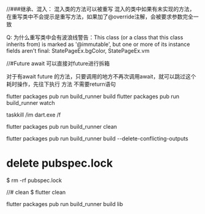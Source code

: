 //###继承、混入：
    混入类的方法可以被重写
    混入的类中如果有未实现的方法，在重写类中不会提示是重写方法，如果加了@override注解，会被要求参数完全一致

Q:
    为什么重写类中会有波浪线警告：This class (or a class that this class inherits from) is marked as '@immutable', but one or more of its instance fields aren't final: StatePageEx.bgColor, StatePageEx.vm


//#Future
await 可以直接对future进行拆箱

对于有await future 的方法，只要调用的地方不再次调用await，就可以跳过这个耗时操作，先往下执行
方法 不需要return语句

flutter packages pub run build_runner build
flutter packages pub run build_runner watch

taskkill /im dart.exe /f

flutter packages pub run build_runner clean

flutter packages pub run build_runner build --delete-conflicting-outputs

# delete pubspec.lock
$ rm -rf pubspec.lock

//# clean
$ flutter clean

flutter packages pub run build_runner build lib